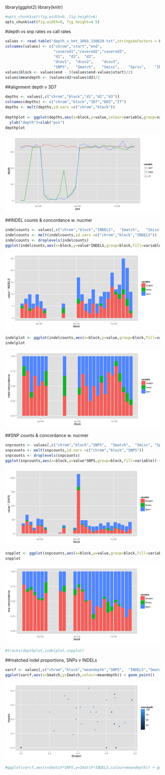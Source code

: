 library(ggplot2)
library(knitr)

```r
#opts_chunk$set(fig.width=9, fig.height=6)
opts_chunk$set(fig.width=9, fig.height=4.5)
```

#depth vs snp rates vs call rates

```r
values <- read.table("depth_v_het_10kb_150629.txt",stringsAsFactors = F)
colnames(values) <- c("chrom","start","end",
                      "covered1","covered2","covered3",
                      "d1",  "d2",	"d3",	
                      "dcov1",  "dcov2",	"dcov3",
                      "SNPS",	"Smatch",	"Smiss",	"Spriv",	"INDELS",	"Imatch",	"Imiss",	"Ipriv")
values$block <- values$end - ((values$end-values$start)/2)
values$meandepth <- (values$d2+values$d3)/2
```

##alignment depth v 3D7

```r
depths <- values[,c("chrom","block","d1","d2","d3")]
colnames(depths) <- c("chrom","block","3D7","DD2","IT")
depths <- melt(depths,id.vars =c("chrom","block"))

depthplot <- ggplot(depths,aes(x=block,y=value,colour=variable,group=variable)) + geom_line()+
  ylab("depth")+xlab("pos")
depthplot
```

![plot of chunk unnamed-chunk-2](figure/unnamed-chunk-2-1.png) 

##INDEL counts & concordance w. nucmer

```r
indelcounts <- values[,c("chrom","block","INDELS",  "Imatch",	"Imiss",	"Ipriv")]
indelcounts <- melt(indelcounts,id.vars =c("chrom","block","INDELS"))
indelcounts <- droplevels(indelcounts)
ggplot(indelcounts,aes(x=block,y=value*INDELS,group=block,fill=variable)) + geom_bar(stat="identity")
```

![plot of chunk unnamed-chunk-3](figure/unnamed-chunk-3-1.png) 

```r
indelplot <- ggplot(indelcounts,aes(x=block,y=value,group=block,fill=variable)) + geom_bar(stat="identity") + ylab("indel concordance")
indelplot
```

![plot of chunk unnamed-chunk-3](figure/unnamed-chunk-3-2.png) 

##SNP counts & concordance w. nucmer

```r
snpcounts <- values[,c("chrom","block","SNPS",  "Smatch",  "Smiss",	"Spriv")]
snpcounts <- melt(snpcounts,id.vars =c("chrom","block","SNPS"))
snpcounts <- droplevels(snpcounts)
ggplot(snpcounts,aes(x=block,y=value*SNPS,group=block,fill=variable)) + geom_bar(stat="identity")
```

![plot of chunk unnamed-chunk-4](figure/unnamed-chunk-4-1.png) 

```r
snpplot <- ggplot(snpcounts,aes(x=block,y=value,group=block,fill=variable)) + geom_bar(stat="identity") + ylab("snp concordance")
snpplot
```

![plot of chunk unnamed-chunk-4](figure/unnamed-chunk-4-2.png) 



```r
#tracks(depthplot,indelplot,snpplot)
```

##matched indel proportions, SNPs v INDELs

```r
varcf <- values[,c("chrom","block","meandepth","SNPS",  "INDELS","Smatch",  "Imatch")]
ggplot(varcf,aes(x=Smatch,y=Imatch,colour=meandepth)) + geom_point()
```

![plot of chunk unnamed-chunk-6](figure/unnamed-chunk-6-1.png) 

```r
#ggplot(varcf,aes(x=Smatch*SNPS,y=Imatch*INDELS,colour=meandepth)) + geom_point()
```
